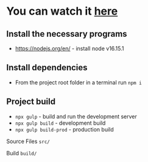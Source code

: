 # You can watch it [here](https://windows.vladislavsurin.ru/)

## Install the necessary programs

- <https://nodejs.org/en/> - install node v16.15.1

## Install dependencies

- From the project root folder in a terminal run `npm i`

## Project build

- `npx gulp` - build and run the development server
- `npx gulp build` - development build
- `npx gulp build-prod` - production build

Source Files `src/`

Build `build/`
